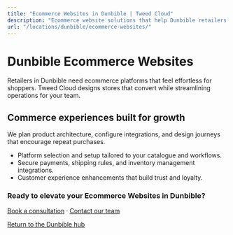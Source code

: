 ```yaml
---
title: "Ecommerce Websites in Dunbible | Tweed Cloud"
description: "Ecommerce website solutions that help Dunbible retailers sell with confidence."
url: "/locations/dunbible/ecommerce-websites/"
---
```


# Dunbible Ecommerce Websites

Retailers in Dunbible need ecommerce platforms that feel effortless for shoppers. Tweed Cloud designs stores that convert while streamlining operations for your team.

## Commerce experiences built for growth

We plan product architecture, configure integrations, and design journeys that encourage repeat purchases.

- Platform selection and setup tailored to your catalogue and workflows.
- Secure payments, shipping rules, and inventory management integrations.
- Customer experience enhancements that build trust and loyalty.

### Ready to elevate your Ecommerce Websites in Dunbible?

[Book a consultation](/consultation/) · [Contact our team](/contact/)

[Return to the Dunbible hub](/locations/dunbible/)
